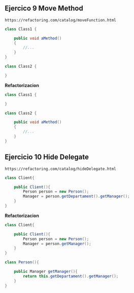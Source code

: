 ## Ejercico 9 Move Method

`https://refactoring.com/catalog/moveFunction.html`

``` java
class Class1 {

    public void aMethod()
    {
        //...
    }
}

class Class2 {

}
```

**Refactorizacion**

``` java
class Class1 {

}

class Class2 {

    public void aMethod()
    {
        //...
    }
}
```

## Ejercicio 10 Hide Delegate

`https://refactoring.com/catalog/hideDelegate.html`

``` java
class Client{

    public Client(){
        Person person = new Person();
        Manager = person.getDepartament().getManager();
    }
}
```

**Refactorizacion**

``` java
class Client{

    public Client(){
        Person person = new Person();
        Manager = person.getManager();
    }
}

class Person(){

    public Manager getManager(){
        return this.getDepartament().getManager();
    }
}
```